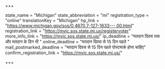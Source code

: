 +++

state_name = "Michigan"
state_abbreviation = "mi"
registration_type = "online"
translationKey = "Michigan"
hp_link = "https://www.michigan.gov/sos/0,4670,7-127-1633---,00.html"
registration_link = "https://mvic.sos.state.mi.us/registervoter"
more_info_link = "https://mvic.sos.state.mi.us/"
ip_deadline = "मतदान दिवस तक और मतदान के दिन भी "
online_deadline = "मतदान दिवस से 15 दिन पहले "
mail_postmarked_deadline = "मतदान दिवस से 15 दिन पहले पोस्टमार्क होना चाहिए"
confirm_registration_link = "https://mvic.sos.state.mi.us/"

+++